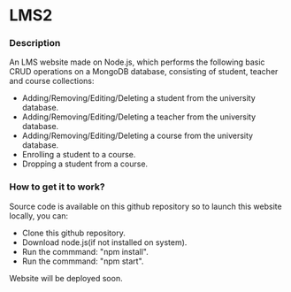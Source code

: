 # LMS2

<h3>Description</h3>

<p>An LMS website made on Node.js, which performs the following basic CRUD operations on a MongoDB database, consisting of student, teacher and course collections:</p>
<ul>
<li> Adding/Removing/Editing/Deleting a student from the university database. </li>
<li> Adding/Removing/Editing/Deleting a teacher from the university database. </li>
<li> Adding/Removing/Editing/Deleting a course from the university database. </li>
<li> Enrolling a student to a course. </li>
<li> Dropping a student from a course. </li>
</ul>

<h3>How to get it to work?</h3>
<p>Source code is available on this github repository so to launch this website locally, you can: </p>
<ul>
<li>Clone this github repository.</li>
<li>Download node.js(if not installed on system).</li>
<li>Run the commmand: "npm install".</li>
<li>Run the commmand: "npm start".</li>
</ul>

<p>Website will be deployed soon.</p>

